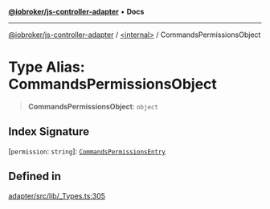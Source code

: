 [**@iobroker/js-controller-adapter**](../../README.md) • **Docs**

***

[@iobroker/js-controller-adapter](../../globals.md) / [\<internal\>](../README.md) / CommandsPermissionsObject

# Type Alias: CommandsPermissionsObject

> **CommandsPermissionsObject**: `object`

## Index Signature

 \[`permission`: `string`\]: [`CommandsPermissionsEntry`](CommandsPermissionsEntry.md)

## Defined in

[adapter/src/lib/\_Types.ts:305](https://github.com/ioBroker/ioBroker.js-controller/blob/f1ba02661ee76a492ac7f898d8736bf0a1d44d8b/packages/adapter/src/lib/_Types.ts#L305)
